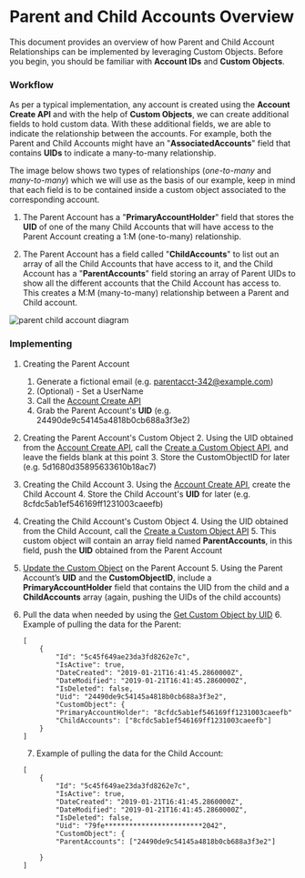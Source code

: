 # Parent and Child Accounts Overview

This document provides an overview of how Parent and Child Account Relationships can be implemented by leveraging Custom Objects. Before you begin, you should be familiar with **Account IDs** and **Custom Objects**.

### Workflow
As per a typical implementation, any account is created using the **Account Create API** and with the help of **Custom Objects**, we can create additional fields to hold custom data. With these additional fields, we are able to indicate the relationship between the accounts. For example, both the Parent and Child Accounts might have an "**AssociatedAccounts**" field that contains **UIDs** to indicate a many-to-many relationship.

The image below shows two types of relationships (*one-to-many* and *many-to-many*) which we will use as the basis of our example, keep in mind that each field is to be contained inside a custom object associated to the corresponding account.

1) The Parent Account has a "**PrimaryAccountHolder**" field that stores the **UID** of one of the many Child Accounts that will have access to the Parent Account creating a 1:M (one-to-many) relationship. 

2) The Parent Account has a field called "**ChildAccounts**" to list out an array of all the Child Accounts that have access to it, and the Child Account has a "**ParentAccounts**" field storing an array of Parent UIDs to show all the different accounts that the Child Account has access to. This creates a M:M (many-to-many) relationship between a Parent and Child account.

![parent child account diagram](https://apidocs.lrcontent.com/images/Parent-Child-Accounts_109825d5c5139d61298.82328262.png "parent child account diagram")

### Implementing
1. Creating the Parent Account
    1. Generate a fictional email (e.g. parentacct-342@example.com)
    2. (Optional) - Set a UserName
    3. Call the [Account Create API](https://www.loginradius.com/legacy/docs/api/v2/customer-identity-api/account/account-create/)
    4. Grab the Parent Account's **UID** (e.g. 24490de9c54145a4818b0cb688a3f3e2)

2. Creating the Parent Account's Custom Object
    2. Using the UID obtained from the [Account Create API](https://www.loginradius.com/legacy/docs/api/v2/customer-identity-api/account/account-create/), call the [Create a Custom Object API](https://www.loginradius.com/legacy/docs/api/v2/customer-identity-api/custom-object/create-custom-object-by-uid/), and leave the fields blank at this point
    3. Store the CustomObjectID for later (e.g. 5d1680d35895633610b18ac7)

3. Creating the Child Account
    3. Using the [Account Create API](https://www.loginradius.com/legacy/docs/api/v2/customer-identity-api/account/account-create/), create the Child Account
    4. Store the Child Account's **UID** for later (e.g. 8cfdc5ab1ef546169ff1231003caeefb)

4. Creating the Child Account's Custom Object
    4. Using the UID obtained from the Child Account, call the [Create a Custom Object API](https://www.loginradius.com/legacy/docs/api/v2/customer-identity-api/custom-object/create-custom-object-by-uid/)
    5. This custom object will contain an array field named **ParentAccounts**, in this field, push the **UID** obtained from the Parent Account

5. [Update the Custom Object](https://www.loginradius.com/legacy/docs/api/v2/customer-identity-api/custom-object/custom-object-update-by-objectrecordid-and-uid/) on the Parent Account
    5.  Using the Parent Account’s **UID** and the **CustomObjectID**, include a **PrimaryAccountHolder** field that contains the UID from the child and a **ChildAccounts** array (again, pushing the UIDs of the child accounts)

6. Pull the data when needed by using the [Get Custom Object by UID](https://www.loginradius.com/legacy/docs/api/v2/customer-identity-api/custom-object/custom-object-by-uid/)
    6. Example of pulling the data for the Parent:

    ```
    [
        {
            "Id": "5c45f649ae23da3fd8262e7c",
            "IsActive": true,
            "DateCreated": "2019-01-21T16:41:45.2860000Z",
            "DateModified": "2019-01-21T16:41:45.2860000Z",
            "IsDeleted": false,
            "Uid": "24490de9c54145a4818b0cb688a3f3e2",
            "CustomObject": {
            "PrimaryAccountHolder": "8cfdc5ab1ef546169ff1231003caeefb"
            "ChildAccounts": ["8cfdc5ab1ef546169ff1231003caeefb"]
        }
    ]
    ```

    7. Example of pulling the data for the Child Account:
    ```
    [
        {
            "Id": "5c45f649ae23da3fd8262e7c",
            "IsActive": true,
            "DateCreated": "2019-01-21T16:41:45.2860000Z",
            "DateModified": "2019-01-21T16:41:45.2860000Z",
            "IsDeleted": false,
            "Uid": "79fe************************2042",
            "CustomObject": {
            "ParentAccounts": ["24490de9c54145a4818b0cb688a3f3e2"]

        }
    ]
    ```

